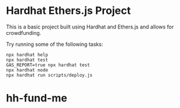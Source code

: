 # Hardhat Ethers.js Project

This is a basic project built using Hardhat and Ethers.js and allows for crowdfunding.

Try running some of the following tasks:

```shell
npx hardhat help
npx hardhat test
GAS_REPORT=true npx hardhat test
npx hardhat node
npx hardhat run scripts/deploy.js
```

# hh-fund-me
